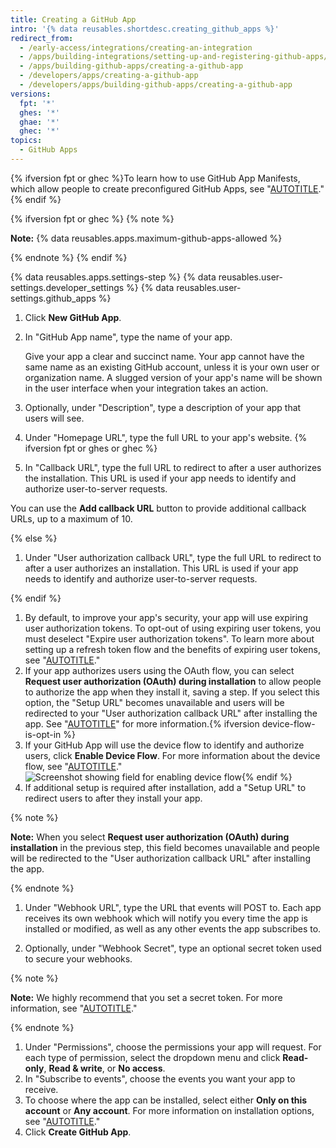 ```yaml
---
title: Creating a GitHub App
intro: '{% data reusables.shortdesc.creating_github_apps %}'
redirect_from:
  - /early-access/integrations/creating-an-integration
  - /apps/building-integrations/setting-up-and-registering-github-apps/registering-github-apps
  - /apps/building-github-apps/creating-a-github-app
  - /developers/apps/creating-a-github-app
  - /developers/apps/building-github-apps/creating-a-github-app
versions:
  fpt: '*'
  ghes: '*'
  ghae: '*'
  ghec: '*'
topics:
  - GitHub Apps
---
```

{% ifversion fpt or ghec %}To learn how to use GitHub App Manifests, which allow people to create preconfigured GitHub Apps, see "[AUTOTITLE](/apps/creating-github-apps/creating-github-apps/creating-a-github-app-from-a-manifest)."{% endif %}

{% ifversion fpt or ghec %}
{% note %}

  **Note:** {% data reusables.apps.maximum-github-apps-allowed %}

{% endnote %}
{% endif %}

{% data reusables.apps.settings-step %}
{% data reusables.user-settings.developer_settings %}
{% data reusables.user-settings.github_apps %}
1. Click **New GitHub App**.
1. In "GitHub App name", type the name of your app.

   Give your app a clear and succinct name. Your app cannot have the same name as an existing GitHub account, unless it is your own user or organization name. A slugged version of your app's name will be shown in the user interface when your integration takes an action.

1. Optionally, under "Description", type a description of your app that users will see.
1. Under "Homepage URL", type the full URL to your app's website.
{% ifversion fpt or ghes or ghec %}
1. In "Callback URL", type the full URL to redirect to after a user authorizes the installation. This URL is used if your app needs to identify and authorize user-to-server requests.

  You can use the **Add callback URL** button to provide additional callback URLs, up to a maximum of 10.

{% else %}
1. Under "User authorization callback URL", type the full URL to redirect to after a user authorizes an installation. This URL is used if your app needs to identify and authorize user-to-server requests.

{% endif %}
1. By default, to improve your app's security, your app will use expiring user authorization tokens. To opt-out of using expiring user tokens, you must deselect "Expire user authorization tokens". To learn more about setting up a refresh token flow and the benefits of expiring user tokens, see "[AUTOTITLE](/apps/creating-github-apps/authenticating-with-a-github-app/refreshing-user-to-server-access-tokens)."
1. If your app authorizes users using the OAuth flow, you can select **Request user authorization (OAuth) during installation** to allow people to authorize the app when they install it, saving a step. If you select this option, the "Setup URL" becomes unavailable and users will be redirected to your "User authorization callback URL" after installing the app. See "[AUTOTITLE](/apps/maintaining-github-apps/installing-github-apps#authorizing-users-during-installation)" for more information.{% ifversion device-flow-is-opt-in %}
1. If your GitHub App will use the device flow to identify and authorize users, click **Enable Device Flow**. For more information about the device flow, see "[AUTOTITLE](/apps/oauth-apps/building-oauth-apps/authorizing-oauth-apps#device-flow)."
  ![Screenshot showing field for enabling device flow](/assets/images/oauth-apps/enable-device-flow.png){% endif %}
1. If additional setup is required after installation, add a "Setup URL" to redirect users to after they install your app.

  {% note %}

  **Note:** When you select **Request user authorization (OAuth) during installation** in the previous step, this field becomes unavailable and people will be redirected to the "User authorization callback URL" after installing the app.

  {% endnote %}

1. Under "Webhook URL", type the URL that events will POST to. Each app receives its own webhook which will notify you every time the app is installed or modified, as well as any other events the app subscribes to.

1. Optionally, under "Webhook Secret", type an optional secret token used to secure your webhooks.

  {% note %}

  **Note:** We highly recommend that you set a secret token. For more information, see "[AUTOTITLE](/webhooks-and-events/webhooks/securing-your-webhooks)."

  {% endnote %}

1. Under "Permissions", choose the permissions your app will request. For each type of permission, select the dropdown menu and click **Read-only**, **Read & write**, or **No access**.
1. In "Subscribe to events", choose the events you want your app to receive.
1. To choose where the app can be installed, select either **Only on this account** or **Any account**. For more information on installation options, see "[AUTOTITLE](/apps/creating-github-apps/creating-github-apps/making-a-github-app-public-or-private)."
1. Click **Create GitHub App**.
